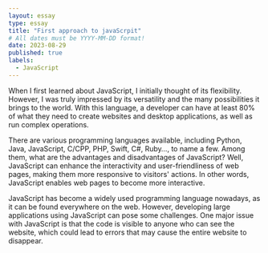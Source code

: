 ```yaml
---
layout: essay
type: essay
title: "First approach to javaScrpit"
# All dates must be YYYY-MM-DD format!
date: 2023-08-29
published: true
labels:
  - JavaScript
---
```


When I first learned about JavaScript, I initially thought of its flexibility. However, I was truly impressed by its versatility and the many possibilities it brings to the world. With this language, a developer can have at least 80% of what they need to create websites and desktop applications, as well as run complex operations.

There are various programming languages available, including Python, Java, JavaScript, C/CPP, PHP, Swift, C#, Ruby…, to name a few. Among them, what are the advantages and disadvantages of JavaScript? 
Well, JavaScript can enhance the interactivity and user-friendliness of web pages, making them more responsive to visitors' actions. In other words, JavaScript enables web pages to become more interactive.

JavaScript has become a widely used programming language nowadays, as it can be found everywhere on the web. However, developing large applications using JavaScript can pose some challenges. One major issue with JavaScript is that the code is visible to anyone who can see the website, which could lead to errors that may cause the entire website to disappear.
